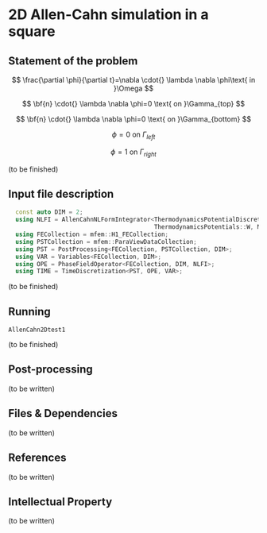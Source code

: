 # 2D Allen-Cahn simulation in a square 


## Statement of the problem

$$
\frac{\partial \phi}{\partial t}=\nabla \cdot{} \lambda \nabla \phi\text{ in }\Omega
$$

$$
\bf{n} \cdot{} \lambda \nabla \phi=0 \text{ on }\Gamma_{top}
$$

$$
\bf{n} \cdot{} \lambda \nabla \phi=0 \text{ on }\Gamma_{bottom}
$$

$$
\phi=0 \text{ on }\Gamma_{left}
$$

$$
\phi=1 \text{ on }\Gamma_{right}
$$

(to be finished)
## Input file description


```CPP
  const auto DIM = 2;
  using NLFI = AllenCahnNLFormIntegrator<ThermodynamicsPotentialDiscretization::Implicit,
                                         ThermodynamicsPotentials::W, Mobility::Constant>;
  using FECollection = mfem::H1_FECollection;
  using PSTCollection = mfem::ParaViewDataCollection;
  using PST = PostProcessing<FECollection, PSTCollection, DIM>;
  using VAR = Variables<FECollection, DIM>;
  using OPE = PhaseFieldOperator<FECollection, DIM, NLFI>;
  using TIME = TimeDiscretization<PST, OPE, VAR>;


```

(to be finished)

## Running 

```SHELL
AllenCahn2Dtest1
```
(to be finished)

## Post-processing

(to be written)

## Files & Dependencies


(to be written)

## References


(to be written)

## Intellectual Property

(to be written)